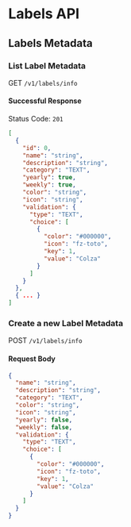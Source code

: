 # Labels API

## Labels Metadata

### List Label Metadata
GET `/v1/labels/info`

#### Successful Response
Status Code: `201`
```json
[
  {
    "id": 0,
    "name": "string",
    "description": "string",
    "category": "TEXT",
    "yearly": true,
    "weekly": true,
    "color": "string",
    "icon": "string",
    "validation": {
      "type": "TEXT",
      "choice": [
        {
          "color": "#000000",
          "icon": "fz-toto",
          "key": 1,
          "value": "Colza"
        }
      ]
    }
  },
  { ... }
]
```

### Create a new Label Metadata 
POST `/v1/labels/info`

#### Request Body
```json
{
  "name": "string",
  "description": "string",
  "category": "TEXT",
  "color": "string",
  "icon": "string",
  "yearly": false,
  "weekly": false,
  "validation": {
    "type": "TEXT",
    "choice": [
      {
        "color": "#000000",
        "icon": "fz-toto",
        "key": 1,
        "value": "Colza"
      }
    ]
  }
}
```
